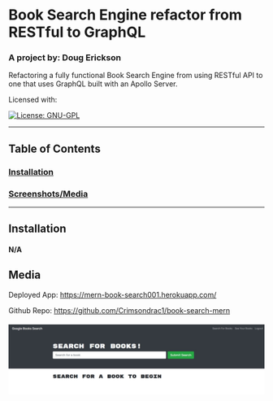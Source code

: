 
  # Book Search Engine refactor from RESTful to GraphQL 

  ### A project by: Doug Erickson 

  Refactoring a fully functional Book Search Engine from using RESTful API to one that uses GraphQL built with an Apollo Server. 

  Licensed with:

  [![License: GNU-GPL](https://crimsondrac1.github.io/Portfolio/assets/images/gnu-gpl.png)](https://www.gnu.org/licenses/gpl-3.0.en.html)

  ---
  ## Table of Contents
  ### [Installation](#installation)
  ### [Screenshots/Media](#media)
  ---
  ## Installation
  #### N/A

  ## Media
  Deployed App: https://mern-book-search001.herokuapp.com/

  Github Repo: https://github.com/Crimsondrac1/book-search-mern

  #### ![Screenshot](./screenshot_01.jpg)
  